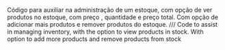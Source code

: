 Código para auxiliar na administração de um estoque, com opção de ver produtos no estoque, com preço , quantidade e preço total. Com opção de adicionar mais produtos e remover produtos do estoque. /// Code to assist in managing inventory, with the option to view products in stock. With option to add more products and remove products from stock
